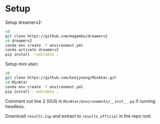 # Setup

Setup dreamerv2:
```bash
cd
git clone https://github.com/magamba/dreamerv2
cd dreamerv2
conda env create -f environment.yml
conda activate dreamerv2
pip install --editable .
```

Setup mini atari:
```bash
cd
git clone https://github.com/kenjyoung/MinAtar.git
cd MinAtar
conda env create -f environment.yml
pip install --editable .
```

Comment out line 2 (GUI) in `MinAtar/environments/__init__.py` if running headless.

Download `results.zip` and extract to `results_official` in the repo root.
